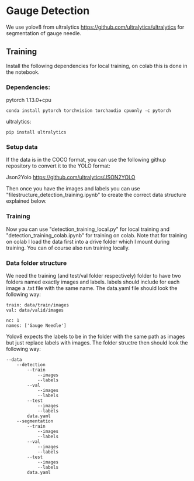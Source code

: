 # Gauge Detection

We use yolov8 from ultralytics <https://github.com/ultralytics/ultralytics>
for segmentation of gauge needle.

##  Training

Install the following dependencies for local training, on colab this is done in the notebook.

### Dependencies:
pytorch 1.13.0+cpu

```shell
conda install pytorch torchvision torchaudio cpuonly -c pytorch
```

ultralytics:
```shell
pip install ultralytics
```

### Setup data

If the data is in the COCO format, you can use the following githup repository to convert it to the YOLO format:

Json2Yolo <https://github.com/ultralytics/JSON2YOLO>

Then once you have the images and labels you can use "filestructure_detection_training.ipynb" to create the correct data structure explained below.

### Training

Now you can use "detection_training_local.py" for local training and "detection_training_colab.ipynb" for training on colab.
Note that for training on colab I load the data first into a drive folder which I mount during training.
You can of course also run training locally.

### Data folder structure
We need the training (and test/val folder respectively) folder to have two folders named
exactly images and labels. labels should include for each image a .txt file with the same name.
The data.yaml file should look the following way:

    train: data/train/images
    val: data/valid/images

    nc: 1
    names: ['Gauge Needle']

Yolov8 expects the labels to be in the folder with the same path as images but just replace labels with images.
The folder structre then should look the following way:

    --data
        --detection
            --train
                --images
                --labels
            --val
                --images
                --labels
            --test
                --images
                --labels
            data.yaml
        --segmentation
            --train
                --images
                --labels
            --val
                --images
                --labels
            --test
                --images
                --labels
            data.yaml

